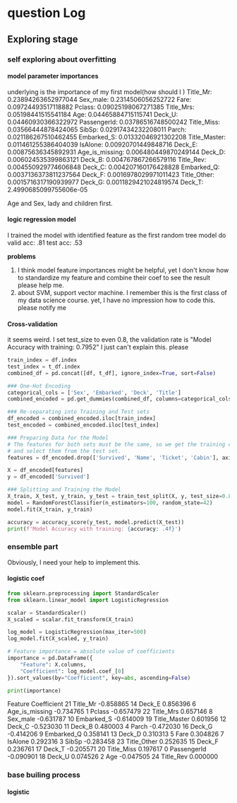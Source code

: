 # question Log

## Exploring stage
### self exploring about overfitting
#### model parameter importances
underlying is the importance of my first model(how should I )
Title_Mr: 0.23894263652977044
Sex_male: 0.2314506056252722
Fare: 0.09724493517118882
Pclass: 0.09025198067271385
Title_Mrs: 0.05198441515541184
Age: 0.04465884715115741
Deck_U: 0.04460930366322972
PassengerId: 0.03786516748500242
Title_Miss: 0.03566444878424065
SibSp: 0.02917434232208011
Parch: 0.021186267510462455
Embarked_S: 0.01332046921302208
Title_Master: 0.011461255386404039
IsAlone: 0.00920701449848716
Deck_E: 0.00875636345892931
Age_is_missing: 0.006480449870249144
Deck_D: 0.006024535399863121
Deck_B: 0.004767867266579116
Title_Rev: 0.004550929774606848
Deck_C: 0.004207160176428828
Embarked_Q: 0.0037136373811237564
Deck_F: 0.0016978029971011423
Title_Other: 0.0015716317190939977
Deck_G: 0.0011829421024819574
Deck_T: 2.4990685099755606e-05

Age and Sex, lady and children first.

#### logic regression model
I trained the model with identified feature as the first random tree model do
valid acc: .81
test acc: .53

**problems**
1. I think model feature importances might be helpful, yet I don't know how to standardize my feature and combine their coef to see the result please help me.
2. about SVM, support vector machine. I remember this is the first class of my data science course. yet, I have no impression how to code this. please notify me

#### Cross-validation
it seems weird. I set test_size to even 0.8, the validation rate is "Model Accuracy with training:  0.7952"
I just can't explain this. please 

```python
train_index = df.index
test_index = t_df.index
combined_df = pd.concat([df, t_df], ignore_index=True, sort=False)

### One-Hot Encoding
categorical_cols = ['Sex', 'Embarked', 'Deck', 'Title']
combined_encoded = pd.get_dummies(combined_df, columns=categorical_cols, drop_first=True)

### Re-separating into Training and Test sets
df_encoded = combined_encoded.iloc[train_index]
test_encoded = combined_encoded.iloc[test_index]

### Preparing Data for the Model
# The features for both sets must be the same, so we get the training columns
# and select them from the test set.
features = df_encoded.drop(['Survived', 'Name', 'Ticket', 'Cabin'], axis=1).columns

X = df_encoded[features]
y = df_encoded['Survived']

### Splitting and Training the Model
X_train, X_test, y_train, y_test = train_test_split(X, y, test_size=0.8, random_state=42)
model = RandomForestClassifier(n_estimators=100, random_state=42)
model.fit(X_train, y_train)

accuracy = accuracy_score(y_test, model.predict(X_test))
print(f'Model Accuracy with training: {accuracy: .4f}')
```

### ensemble part
Obviously, I need your help to implement this.

#### logistic coef
```python
from sklearn.preprocessing import StandardScaler
from sklearn.linear_model import LogisticRegression

scalar = StandardScaler()
X_scaled = scalar.fit_transform(X_train)

log_model = LogisticRegression(max_iter=500)
log_model.fit(X_scaled, y_train)

# Feature importance = absolute value of coefficients
importance = pd.DataFrame({
    "Feature": X.columns,
    "Coefficient": log_model.coef_[0]
}).sort_values(by="Coefficient", key=abs, ascending=False)

print(importance)
```

 Feature  Coefficient
21        Title_Mr    -0.858865
14          Deck_E     0.856396
6   Age_is_missing    -0.734765
1           Pclass    -0.657479
22       Title_Mrs     0.657146
8         Sex_male    -0.631787
10      Embarked_S    -0.614009
19    Title_Master     0.601956
12          Deck_C    -0.523030
11          Deck_B     0.480003
4            Parch    -0.472030
16          Deck_G    -0.414206
9       Embarked_Q     0.358141
13          Deck_D     0.310313
5             Fare     0.304826
7          IsAlone     0.292316
3            SibSp    -0.283458
23     Title_Other     0.252635
15          Deck_F     0.236761
17          Deck_T    -0.205571
20      Title_Miss     0.197617
0      PassengerId    -0.090901
18          Deck_U     0.074526
2              Age    -0.047505
24       Title_Rev     0.000000


### base builing process
#### logistic 





